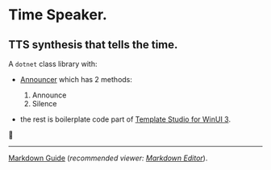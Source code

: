 ﻿# Time Speaker.

## TTS synthesis that tells the time.

A `dotnet` class library with:

- [Announcer](./Services/Announcer.cs) which has 2 methods: 
  1. Announce
  2. Silence

- the rest is boilerplate code part of [Template Studio for WinUI 3](https://github.com/microsoft/TemplateStudio).

:wheel:

---

[Markdown Guide](https://www.markdownguide.org) (*recommended viewer: [Markdown Editor](https://marketplace.visualstudio.com/items?itemName=MadsKristensen.MarkdownEditor2)*).